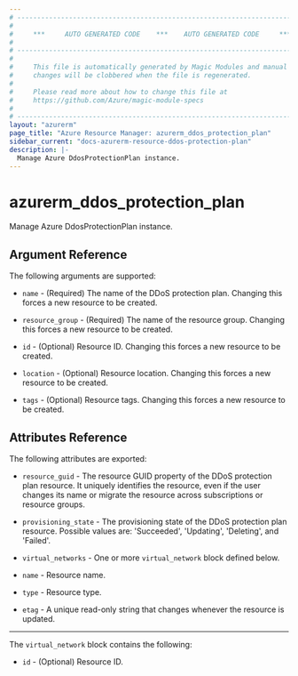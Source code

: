 ```yaml
---
# ----------------------------------------------------------------------------
#
#     ***     AUTO GENERATED CODE    ***    AUTO GENERATED CODE     ***
#
# ----------------------------------------------------------------------------
#
#     This file is automatically generated by Magic Modules and manual
#     changes will be clobbered when the file is regenerated.
#
#     Please read more about how to change this file at
#     https://github.com/Azure/magic-module-specs
#
# ----------------------------------------------------------------------------
layout: "azurerm"
page_title: "Azure Resource Manager: azurerm_ddos_protection_plan"
sidebar_current: "docs-azurerm-resource-ddos-protection-plan"
description: |-
  Manage Azure DdosProtectionPlan instance.
---
```


# azurerm_ddos_protection_plan

Manage Azure DdosProtectionPlan instance.


## Argument Reference

The following arguments are supported:

* `name` - (Required) The name of the DDoS protection plan. Changing this forces a new resource to be created.

* `resource_group` - (Required) The name of the resource group. Changing this forces a new resource to be created.

* `id` - (Optional) Resource ID. Changing this forces a new resource to be created.

* `location` - (Optional) Resource location. Changing this forces a new resource to be created.

* `tags` - (Optional) Resource tags. Changing this forces a new resource to be created.

## Attributes Reference

The following attributes are exported:

* `resource_guid` - The resource GUID property of the DDoS protection plan resource. It uniquely identifies the resource, even if the user changes its name or migrate the resource across subscriptions or resource groups.

* `provisioning_state` - The provisioning state of the DDoS protection plan resource. Possible values are: 'Succeeded', 'Updating', 'Deleting', and 'Failed'.

* `virtual_networks` - One or more `virtual_network` block defined below.

* `name` - Resource name.

* `type` - Resource type.

* `etag` - A unique read-only string that changes whenever the resource is updated.


---

The `virtual_network` block contains the following:

* `id` - (Optional) Resource ID.
